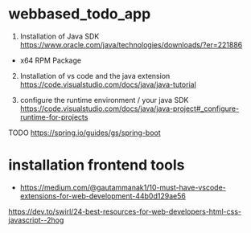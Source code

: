 # webbased_todo_app

1. Installation of Java SDK https://www.oracle.com/java/technologies/downloads/?er=221886

- x64 RPM Package

2. Installation of vs code and the java extension https://code.visualstudio.com/docs/java/java-tutorial

3. configure the runtime environment / your java SDK https://code.visualstudio.com/docs/java/java-project#_configure-runtime-for-projects

TODO https://spring.io/guides/gs/spring-boot


# installation frontend tools 
- https://medium.com/@gautammanak1/10-must-have-vscode-extensions-for-web-development-44b0d129ae56

https://dev.to/swirl/24-best-resources-for-web-developers-html-css-javascript--2hog

